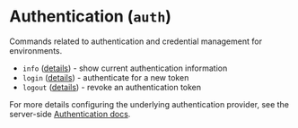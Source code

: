# Authentication (`auth`)

Commands related to authentication and credential management for environments.

 * `info` ([details](info-cmd)) - show current authentication information
 * `login` ([details](login-cmd)) - authenticate for a new token
 * `logout` ([details](logout-cmd)) - revoke an authentication token

For more details configuring the underlying authentication provider, see the server-side [Authentication docs](../../authn).
